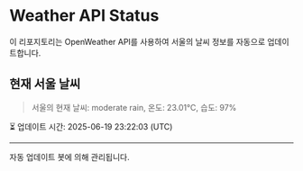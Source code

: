 
# Weather API Status

이 리포지토리는 OpenWeather API를 사용하여 서울의 날씨 정보를 자동으로 업데이트합니다.

## 현재 서울 날씨
> 서울의 현재 날씨: moderate rain, 온도: 23.01°C, 습도: 97%

⏳ 업데이트 시간: 2025-06-19 23:22:03 (UTC)

---
자동 업데이트 봇에 의해 관리됩니다.
